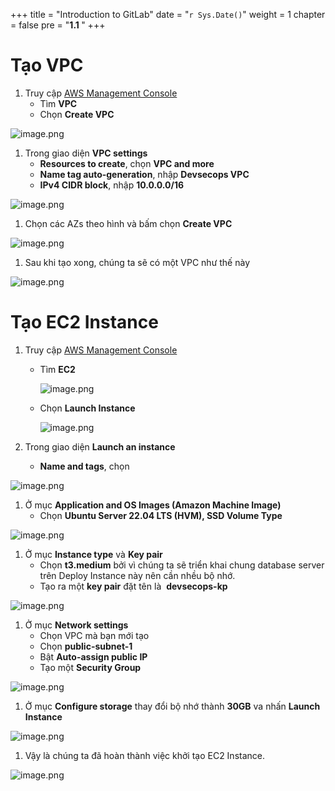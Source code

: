 +++
title = "Introduction to GitLab"
date = "`r Sys.Date()`" 
weight = 1
chapter = false
pre = "<b>1.1 </b>"
+++

# Tạo VPC

1. Truy cập [AWS Management Console](https://aws.amazon.com/vi/console/)
    - Tìm **VPC**
    - Chọn **Create VPC**

![image.png](2%201%20Ta%CC%A3o%20VPC%20va%CC%80%20EC2%209f66f339716f407fbece0f9e6e3243f9/image.png)

1. Trong giao diện **VPC settings**
    - **Resources to create**, chọn **VPC and more**
    - **Name tag auto-generation**, nhập **Devsecops VPC**
    - **IPv4 CIDR block**, nhập **10.0.0.0/16**

![image.png](2%201%20Ta%CC%A3o%20VPC%20va%CC%80%20EC2%209f66f339716f407fbece0f9e6e3243f9/image%201.png)

1. Chọn các AZs theo hình và bấm chọn **Create VPC**

![image.png](2%201%20Ta%CC%A3o%20VPC%20va%CC%80%20EC2%209f66f339716f407fbece0f9e6e3243f9/image%202.png)

1. Sau khi tạo xong, chúng ta sẽ có một VPC như thế này

![image.png](2%201%20Ta%CC%A3o%20VPC%20va%CC%80%20EC2%209f66f339716f407fbece0f9e6e3243f9/image%203.png)

# Tạo EC2 Instance

1. Truy cập [AWS Management Console](https://aws.amazon.com/vi/console/)
    - Tìm **EC2**
        
        ![image.png](2%201%20Ta%CC%A3o%20VPC%20va%CC%80%20EC2%209f66f339716f407fbece0f9e6e3243f9/image%204.png)
        
    - Chọn **Launch Instance**
        
        ![image.png](2%201%20Ta%CC%A3o%20VPC%20va%CC%80%20EC2%209f66f339716f407fbece0f9e6e3243f9/image%205.png)
        
2. Trong giao diện **Launch an instance**
    - **Name and tags**, chọn

![image.png](2%201%20Ta%CC%A3o%20VPC%20va%CC%80%20EC2%209f66f339716f407fbece0f9e6e3243f9/image%206.png)

1. Ở mục **Application and OS Images (Amazon Machine Image)**
    - Chọn **Ubuntu Server 22.04 LTS (HVM), SSD Volume Type**

![image.png](2%201%20Ta%CC%A3o%20VPC%20va%CC%80%20EC2%209f66f339716f407fbece0f9e6e3243f9/image%207.png)

1. Ở mục **Instance type** và **Key pair**
    - Chọn **t3.medium** bởi vì chúng ta sẽ triển khai chung database server trên Deploy Instance này nên cần nhều bộ nhớ.
    - Tạo ra một **key pair** đặt tên là  **devsecops-kp**

![image.png](2%201%20Ta%CC%A3o%20VPC%20va%CC%80%20EC2%209f66f339716f407fbece0f9e6e3243f9/image%208.png)

1. Ở mục **Network settings**
    - Chọn VPC mà bạn mới tạo
    - Chọn **public-subnet-1**
    - Bật **Auto-assign public IP**
    - Tạo một **Security Group**

![image.png](2%201%20Ta%CC%A3o%20VPC%20va%CC%80%20EC2%209f66f339716f407fbece0f9e6e3243f9/image%209.png)

1. Ở mục **Configure storage** thay đổi bộ nhớ thành **30GB** va nhấn **Launch Instance**

![image.png](2%201%20Ta%CC%A3o%20VPC%20va%CC%80%20EC2%209f66f339716f407fbece0f9e6e3243f9/image%2010.png)

1. Vậy là chúng ta đã hoàn thành việc khởi tạo EC2 Instance.

![image.png](2%201%20Ta%CC%A3o%20VPC%20va%CC%80%20EC2%209f66f339716f407fbece0f9e6e3243f9/image%2011.png)
